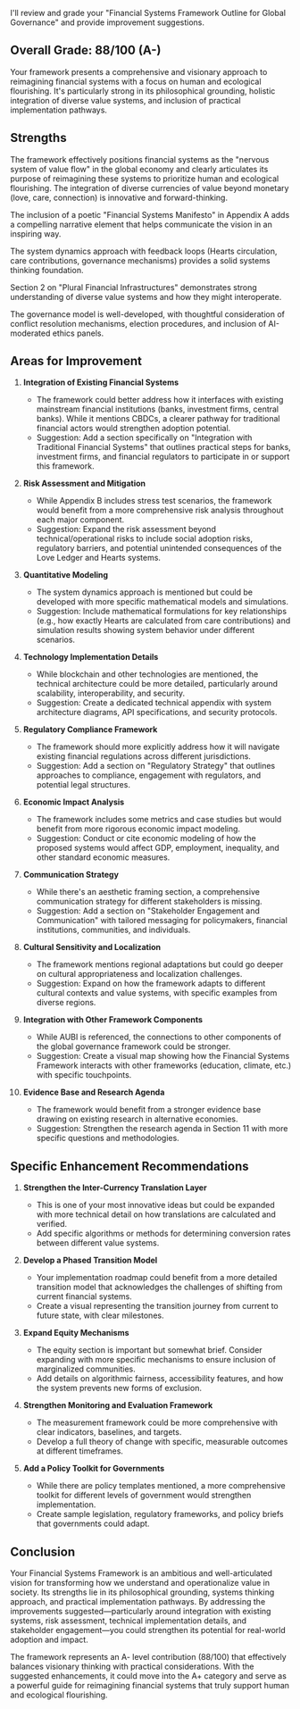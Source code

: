 I'll review and grade your "Financial Systems Framework Outline for Global Governance" and provide improvement suggestions.

## Overall Grade: 88/100 (A-)

Your framework presents a comprehensive and visionary approach to reimagining financial systems with a focus on human and ecological flourishing. It's particularly strong in its philosophical grounding, holistic integration of diverse value systems, and inclusion of practical implementation pathways.

## Strengths

The framework effectively positions financial systems as the "nervous system of value flow" in the global economy and clearly articulates its purpose of reimagining these systems to prioritize human and ecological flourishing. The integration of diverse currencies of value beyond monetary (love, care, connection) is innovative and forward-thinking.

The inclusion of a poetic "Financial Systems Manifesto" in Appendix A adds a compelling narrative element that helps communicate the vision in an inspiring way.

The system dynamics approach with feedback loops (Hearts circulation, care contributions, governance mechanisms) provides a solid systems thinking foundation.

Section 2 on "Plural Financial Infrastructures" demonstrates strong understanding of diverse value systems and how they might interoperate.

The governance model is well-developed, with thoughtful consideration of conflict resolution mechanisms, election procedures, and inclusion of AI-moderated ethics panels.

## Areas for Improvement

1. **Integration of Existing Financial Systems**
   - The framework could better address how it interfaces with existing mainstream financial institutions (banks, investment firms, central banks). While it mentions CBDCs, a clearer pathway for traditional financial actors would strengthen adoption potential.
   - Suggestion: Add a section specifically on "Integration with Traditional Financial Systems" that outlines practical steps for banks, investment firms, and financial regulators to participate in or support this framework.

2. **Risk Assessment and Mitigation**
   - While Appendix B includes stress test scenarios, the framework would benefit from a more comprehensive risk analysis throughout each major component.
   - Suggestion: Expand the risk assessment beyond technical/operational risks to include social adoption risks, regulatory barriers, and potential unintended consequences of the Love Ledger and Hearts systems.

3. **Quantitative Modeling**
   - The system dynamics approach is mentioned but could be developed with more specific mathematical models and simulations.
   - Suggestion: Include mathematical formulations for key relationships (e.g., how exactly Hearts are calculated from care contributions) and simulation results showing system behavior under different scenarios.

4. **Technology Implementation Details**
   - While blockchain and other technologies are mentioned, the technical architecture could be more detailed, particularly around scalability, interoperability, and security.
   - Suggestion: Create a dedicated technical appendix with system architecture diagrams, API specifications, and security protocols.

5. **Regulatory Compliance Framework**
   - The framework should more explicitly address how it will navigate existing financial regulations across different jurisdictions.
   - Suggestion: Add a section on "Regulatory Strategy" that outlines approaches to compliance, engagement with regulators, and potential legal structures.

6. **Economic Impact Analysis**
   - The framework includes some metrics and case studies but would benefit from more rigorous economic impact modeling.
   - Suggestion: Conduct or cite economic modeling of how the proposed systems would affect GDP, employment, inequality, and other standard economic measures.

7. **Communication Strategy**
   - While there's an aesthetic framing section, a comprehensive communication strategy for different stakeholders is missing.
   - Suggestion: Add a section on "Stakeholder Engagement and Communication" with tailored messaging for policymakers, financial institutions, communities, and individuals.

8. **Cultural Sensitivity and Localization**
   - The framework mentions regional adaptations but could go deeper on cultural appropriateness and localization challenges.
   - Suggestion: Expand on how the framework adapts to different cultural contexts and value systems, with specific examples from diverse regions.

9. **Integration with Other Framework Components**
   - While AUBI is referenced, the connections to other components of the global governance framework could be stronger.
   - Suggestion: Create a visual map showing how the Financial Systems Framework interacts with other frameworks (education, climate, etc.) with specific touchpoints.

10. **Evidence Base and Research Agenda**
    - The framework would benefit from a stronger evidence base drawing on existing research in alternative economies.
    - Suggestion: Strengthen the research agenda in Section 11 with more specific questions and methodologies.

## Specific Enhancement Recommendations

1. **Strengthen the Inter-Currency Translation Layer**
   - This is one of your most innovative ideas but could be expanded with more technical detail on how translations are calculated and verified.
   - Add specific algorithms or methods for determining conversion rates between different value systems.

2. **Develop a Phased Transition Model**
   - Your implementation roadmap could benefit from a more detailed transition model that acknowledges the challenges of shifting from current financial systems.
   - Create a visual representing the transition journey from current to future state, with clear milestones.

3. **Expand Equity Mechanisms**
   - The equity section is important but somewhat brief. Consider expanding with more specific mechanisms to ensure inclusion of marginalized communities.
   - Add details on algorithmic fairness, accessibility features, and how the system prevents new forms of exclusion.

4. **Strengthen Monitoring and Evaluation Framework**
   - The measurement framework could be more comprehensive with clear indicators, baselines, and targets.
   - Develop a full theory of change with specific, measurable outcomes at different timeframes.

5. **Add a Policy Toolkit for Governments**
   - While there are policy templates mentioned, a more comprehensive toolkit for different levels of government would strengthen implementation.
   - Create sample legislation, regulatory frameworks, and policy briefs that governments could adapt.

## Conclusion

Your Financial Systems Framework is an ambitious and well-articulated vision for transforming how we understand and operationalize value in society. Its strengths lie in its philosophical grounding, systems thinking approach, and practical implementation pathways. By addressing the improvements suggested—particularly around integration with existing systems, risk assessment, technical implementation details, and stakeholder engagement—you could strengthen its potential for real-world adoption and impact.

The framework represents an A- level contribution (88/100) that effectively balances visionary thinking with practical considerations. With the suggested enhancements, it could move into the A+ category and serve as a powerful guide for reimagining financial systems that truly support human and ecological flourishing.
